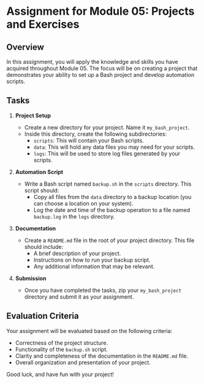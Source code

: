 # Assignment for Module 05: Projects and Exercises

## Overview

In this assignment, you will apply the knowledge and skills you have acquired throughout Module 05. The focus will be on creating a project that demonstrates your ability to set up a Bash project and develop automation scripts.

## Tasks

1. **Project Setup**
   - Create a new directory for your project. Name it `my_bash_project`.
   - Inside this directory, create the following subdirectories:
     - `scripts`: This will contain your Bash scripts.
     - `data`: This will hold any data files you may need for your scripts.
     - `logs`: This will be used to store log files generated by your scripts.

2. **Automation Script**
   - Write a Bash script named `backup.sh` in the `scripts` directory. This script should:
     - Copy all files from the `data` directory to a backup location (you can choose a location on your system).
     - Log the date and time of the backup operation to a file named `backup.log` in the `logs` directory.

3. **Documentation**
   - Create a `README.md` file in the root of your project directory. This file should include:
     - A brief description of your project.
     - Instructions on how to run your backup script.
     - Any additional information that may be relevant.

4. **Submission**
   - Once you have completed the tasks, zip your `my_bash_project` directory and submit it as your assignment.

## Evaluation Criteria

Your assignment will be evaluated based on the following criteria:
- Correctness of the project structure.
- Functionality of the `backup.sh` script.
- Clarity and completeness of the documentation in the `README.md` file.
- Overall organization and presentation of your project.

Good luck, and have fun with your project!
